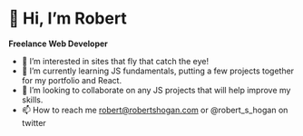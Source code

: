 # 👋 Hi, I’m Robert
**Freelance Web Developer**
- 👀 I’m interested in sites that fly that catch the eye!
- 🌱 I’m currently learning JS fundamentals, putting a few projects together for my portfolio and React.
- 💞️ I’m looking to collaborate on any JS projects that will help improve my skills.
- 📫 How to reach me robert@robertshogan.com or @robert_s_hogan on twitter

<!---
robert-s-hogan/robert-s-hogan is a ✨ special ✨ repository because its `README.md` (this file) appears on your GitHub profile.
You can click the Preview link to take a look at your changes.
--->
